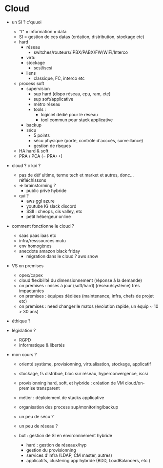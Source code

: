 # Cloud

* un SI ? c'quuoi
    * "I" = information = data
    * SI = gestion de ces datas (création, distribution, stockage etc)
    * hard
        * réseau 
            * switches/routeurs/IPBX/PABX/FW/WiFi/Interco
        * virtu
        * stockage
            * scsi/iscsi
        * liens
            * classique, FC, interco etc
    * process soft
        * supervision 
            * sup hard (dispo réseau, cpu, ram, etc)
            * sup soft/applicative
            * métro réseau
            * tools :
                * logiciel dédié pour le réseau
                * tool commun pour stack applicative
        * backup
        * sécu
            * 5 points
            * sécu physique (porte, contrôle d'acccès, surveillance)
            * gestion de risques
    * HA hard & soft
    * PRA / PCA (= PRA++)

* cloud ? c koi ?
    * pas de déf ultime, terme tech et market et autres, donc... réfléchissons
    * => brainstorming ?
        * public privé hybride
    * qui ?
        * aws ggl azure
        * youtube IG slack discord
        * SSII : cheops, cis valley, etc
        * petit hébergeur online


* comment fonctionne le cloud ?
    * saas paas iaas etc
    * infra/resssources mutu
    * env homogènes
    * anecdote amazon black friday
        * migration dans le cloud ? aws snow


* VS on premises
    * opex/capex
    * cloud flexibilité du dimensionnement (réponse à la demande)
    * on premises : mises à jour (soft/hard) (réseau/système) très impactantes
    * on premises : équipes dédiées (maintenance, infra, chefs de projet etc)
    * on premises : need changer le matos (évolution rapide, un équip ~ 10 > 30 ans)

* éthique ?

* législation ?
    * RGPD
    * informatique & libertés

* mon cours ?
    * orienté système, provisionning, virtualisation, stockage, applicatif
    * stockage, fs distribué, bloc sur réseau, hyperconvergence, iscsi
    * provisionning hard, soft, et hybride : création de VM cloud/on-premise transparent
    * métier : déploiement de stacks applicative
    * organisation des process sup/monitoring/backup
    * un peu de sécu ?
    * un peu de réseau ?

  * but : gestion de SI en environnnement hybride
    * hard : gestion de réseaux/hyp
    * gestion du provisionning
    * services d'infra (LDAP, CM master, autres)
    * applicatifs, clustering app hybride (BDD, LoadBalancers, etc.)
